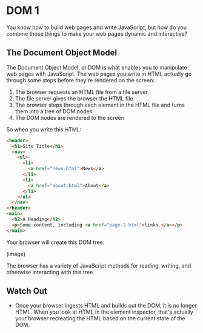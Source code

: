 # DOM 1

You know how to build web pages and write JavaScript, but how do you combine those things to make your web pages dynamic and interactive?

## The Document Object Model

The Document Object Model, or DOM is what enables you to manipulate web pages with JavaScript. The web pages you write in HTML actually go through some steps before they're rendered on the screen:

1. The browser requests an HTML file from a file server
2. The file server gives the browser the HTML file
3. The browser steps through each element in the HTML file and turns them into a tree of DOM nodes
4. The DOM nodes are rendered to the screen

So when you write this HTML:

```html
<header>
  <h1>Site Title</h1>
  <nav>
    <ul>
      <li>
        <a href="news.html">News</a>
      </li>
      <li>
        <a href="about.html">About</a>
      </li>
    </ul>
  </nav>
</header>
<main>
  <h2>A Heading</h2>
  <p>Some content, including <a href="page-2.html">links.</a></p>
</main>
```

Your browser will create this DOM tree:

(image)

The browser has a variety of JavaScript methods for reading, writing, and otherwise interacting with this tree.

## Watch Out

* Once your browser ingests HTML and builds out the DOM, it is no longer HTML. When you look at HTML in the element inspector, that's actually your browser recreating the HTML based on the current state of the DOM.
